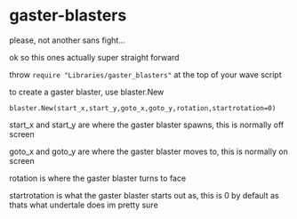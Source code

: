 # gaster-blasters
please, not another sans fight...



ok so this ones actually super straight forward

throw `require "Libraries/gaster_blasters"` at the top of your wave script

to create a gaster blaster, use blaster.New

`blaster.New(start_x,start_y,goto_x,goto_y,rotation,startrotation=0)`

start_x and start_y are where the gaster blaster spawns, this is normally off screen

goto_x and goto_y are where the gaster blaster moves to, this is normally on screen

rotation is where the gaster blaster turns to face

startrotation is what the gaster blaster starts out as, this is 0 by default as thats what undertale does im pretty sure
